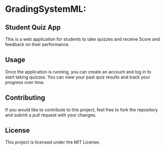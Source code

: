 # GradingSystemML:
## Student Quiz App
This is a web application for students to take quizzes and receive Score and feedback on their performance.

## Usage
Once the application is running, you can create an account and log in to start taking quizzes. You can view your past quiz results and track your progress over time.

## Contributing
If you would like to contribute to this project, feel free to fork the repository and submit a pull request with your changes.

## License
This project is licensed under the MIT License.
